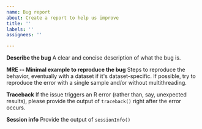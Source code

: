 ```yaml
---
name: Bug report
about: Create a report to help us improve
title: ''
labels: ''
assignees: ''

---
```


**Describe the bug**
A clear and concise description of what the bug is.

**MRE -- Minimal example to reproduce the bug**
Steps to reproduce the behavior, eventually with a dataset if it's dataset-specific. If possible, try to reproduce the error with a single sample and/or without multithreading.

**Traceback**
If the issue triggers an R error (rather than, say, unexpected results), please provide the output of `traceback()` right after the error occurs. 

**Session info**
Provide the output of `sessionInfo()`
